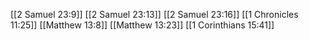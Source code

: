 [[2 Samuel 23:9]]
[[2 Samuel 23:13]]
[[2 Samuel 23:16]]
[[1 Chronicles 11:25]]
[[Matthew 13:8]]
[[Matthew 13:23]]
[[1 Corinthians 15:41]]
